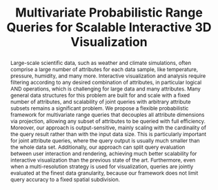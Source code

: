 ---
layout: publication
code: 2022-VIS-probabilistic_range_queries
title: "Multivariate Probabilistic Range Queries for Scalable Interactive 3D Visualization"
authors: Amani Ageeli, Alberto Jaspe-Villanueva, Ronell Sicat, Florian Mannuss, Peter Rautek, and Markus Hadwiger
year: 2022
type: Journal Paper
conference: IEEE VIS 2022
journal: "IEEE Transactions on Visualization and Computer Graphics"
pub-data: "(to appear)"
abstract: "Large-scale scientific data, such as weather and climate simulations, often comprise a large number of attributes for each data sample, like temperature, pressure, humidity, and many more. Interactive visualization and analysis require filtering according to any desired combination of attributes, in particular logical AND operations, which is challenging for large data and many attributes. Many general data structures for this problem are built for and scale with a fixed number of attributes, and scalability of joint queries with arbitrary attribute subsets remains a significant problem. We propose a flexible probabilistic framework for multivariate range queries that decouples all attribute dimensions via projection, allowing any subset of attributes to be queried with full efficiency. Moreover, our approach is output-sensitive, mainly scaling with the cardinality of the query result rather than with the input data size. This is particularly important for joint attribute queries, where the query output is usually much smaller than the whole data set. Additionally, our approach can split query evaluation between user interaction and rendering, achieving much better scalability for interactive visualization than the previous state of the art. Furthermore, even when a multi-resolution strategy is used for visualization, queries are jointly evaluated at the finest data granularity, because our framework does not limit query accuracy to a fixed spatial subdivision."
projects: 
 - Massive data
#doi: 10.1007/s00371-021-02172-9
lab_website: https://vccvisualization.org/research/highdimfiltering/
#youtube: SybNmo98DD4

bibtex: "@Article{Ageeli:2022:PRQ},\n
  title = {Multivariate Probabilistic Range Queries for Scalable Interactive 3D Visualization},\n
  author = {Ageeli, Amani and {Jaspe Villanueva}, Alberto and Sicat, Ronell and Mannuss, Florian and Rautek, Peter and Hadwiger, Markus},\n
  journal = {IEEE Transactions on Visualization and Computer Graphics (Proceedings IEEE VIS 2022)},\n
  year = {2023},\n
  volume = {29},\n
  number = {1},\n
  pages = {to appear},\n
  url = {https://vccvisualization.org/research/highdimfiltering/}\n
}"

---